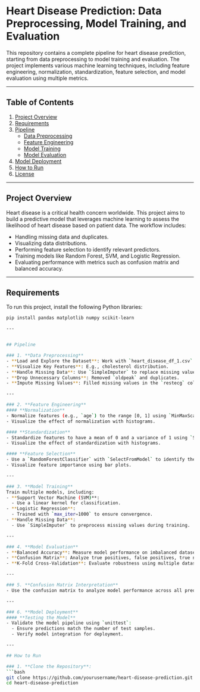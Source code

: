 # Heart Disease Prediction: Data Preprocessing, Model Training, and Evaluation

This repository contains a complete pipeline for heart disease prediction, starting from data preprocessing to model training and evaluation. The project implements various machine learning techniques, including feature engineering, normalization, standardization, feature selection, and model evaluation using multiple metrics.

---

## Table of Contents
1. [Project Overview](#project-overview)
2. [Requirements](#requirements)
3. [Pipeline](#pipeline)
    - [Data Preprocessing](#data-preprocessing)
    - [Feature Engineering](#feature-engineering)
    - [Model Training](#model-training)
    - [Model Evaluation](#model-evaluation)
4. [Model Deployment](#model-deployment)
5. [How to Run](#how-to-run)
6. [License](#license)

---

## Project Overview

Heart disease is a critical health concern worldwide. This project aims to build a predictive model that leverages machine learning to assess the likelihood of heart disease based on patient data. The workflow includes:
- Handling missing data and duplicates.
- Visualizing data distributions.
- Performing feature selection to identify relevant predictors.
- Training models like Random Forest, SVM, and Logistic Regression.
- Evaluating performance with metrics such as confusion matrix and balanced accuracy.

---

## Requirements

To run this project, install the following Python libraries:
```bash
pip install pandas matplotlib numpy scikit-learn

---


## Pipeline

### 1. **Data Preprocessing**
- **Load and Explore the Dataset**: Work with `heart_disease_df_1.csv`.
- **Visualize Key Features**: E.g., cholesterol distribution.
- **Handle Missing Data**: Use `SimpleImputer` to replace missing values.
- **Drop Unnecessary Columns**: Removed `oldpeak` and duplicates.
- **Impute Missing Values**: Filled missing values in the `restecg` column with the mean.

---

### 2. **Feature Engineering**
#### **Normalization**
- Normalize features (e.g., `age`) to the range [0, 1] using `MinMaxScaler`.
- Visualize the effect of normalization with histograms.

#### **Standardization**
- Standardize features to have a mean of 0 and a variance of 1 using `StandardScaler`.
- Visualize the effect of standardization with histograms.

#### **Feature Selection**
- Use a `RandomForestClassifier` with `SelectFromModel` to identify the most important features.
- Visualize feature importance using bar plots.

---

### 3. **Model Training**
Train multiple models, including:
- **Support Vector Machine (SVM)**:
  - Use a linear kernel for classification.
- **Logistic Regression**:
  - Trained with `max_iter=1000` to ensure convergence.
- **Handle Missing Data**:
  - Use `SimpleImputer` to preprocess missing values during training.

---

### 4. **Model Evaluation**
- **Balanced Accuracy**: Measure model performance on imbalanced datasets.
- **Confusion Matrix**: Analyze true positives, false positives, true negatives, and false negatives.
- **K-Fold Cross-Validation**: Evaluate robustness using multiple dataset splits.

---

### 5. **Confusion Matrix Interpretation**
- Use the confusion matrix to analyze model performance across all predicted classes.

---

### 6. **Model Deployment**
#### **Testing the Model**
- Validate the model pipeline using `unittest`:
  - Ensure predictions match the number of test samples.
  - Verify model integration for deployment.

---

## How to Run

### 1. **Clone the Repository**:
```bash
git clone https://github.com/yourusername/heart-disease-prediction.git
cd heart-disease-prediction
